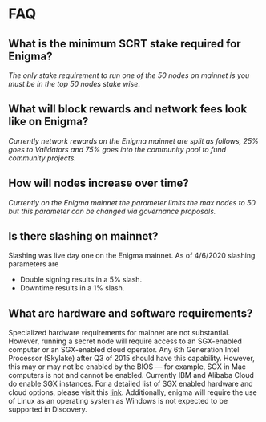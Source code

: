 # FAQ

## What is the minimum SCRT stake required for Enigma?
*The only stake requirement to run one of the 50 nodes on mainnet is you must be in the top 50 nodes stake wise*.

## What will block rewards and network fees look like on Enigma?

*Currently network rewards on the Enigma mainnet are split as follows, 25% goes to Validators and 75% goes into the community pool to fund community projects.*

## How will nodes increase over time?

*Currently on the Enigma mainnet the parameter limits the max nodes to 50 but this parameter can be changed via governance proposals.*

## Is there slashing on mainnet?

Slashing was live day one on the Enigma mainnet.
As of 4/6/2020 slashing parameters are
* Double signing results in a 5% slash.
* Downtime results in a 1% slash.

## What are hardware and software requirements?

Specialized hardware requirements for mainnet are not substantial. However, running a secret node will require access to an SGX-enabled computer or an SGX-enabled cloud operator. Any 6th Generation Intel Processor (Skylake) after Q3 of 2015 should have this capability. However, this may or may not be enabled by the BIOS — for example, SGX in Mac computers is not and cannot be enabled. Currently IBM and Alibaba Cloud do enable SGX instances. For a detailed list of SGX enabled hardware and cloud options, please visit this [link](https://github.com/ayeks/SGX-hardware). Additionally, enigma will require the use of Linux as an operating system as Windows is not expected to be supported in Discovery.
